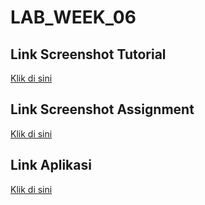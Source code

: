 # LAB_WEEK_06

## Link Screenshot Tutorial

[Klik di sini](https://drive.google.com/file/d/1pfWBy57XdNv_CVPyJUho8VMvttVkwtES/view?usp=sharing)

## Link Screenshot Assignment

[Klik di sini](https://drive.google.com/file/d/1J1uSBT9POVSSTwOjiArke0qoVejPQJkv/view?usp=sharing)

## Link Aplikasi

[Klik di sini](https://drive.google.com/file/d/1CXbw2sxqMKzT_WjCttJUi8XI-hkjDV_T/view?usp=sharing)
